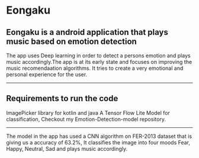 # Eongaku
Eongaku is a android application that plays music based on emotion detection
-------------------------------------------------------------------------------------------------------------

The app uses Deep learning in order to detect a persons 
emotion and plays music accordingly.The app is at its early 
state and focuses on improving the music recomendaation algorithms.
It tries to create a very emotional and personal experience for the user.

-------------------------------------------------------------------------------------------------------------
Requirements to run the code
------------------------------------------------------------------------------------------------------------
  ImagePicker library for kotlin and java
  A Tensor Flow Lite Model for classification, 
  Checkout my Emotion-Detection-model repository.
  
-------------------------------------------------------------------------------------------------------------

The model in the app has used a CNN algorithm on 
FER-2013 dataset that is giving us a accuracy of 63.2%,
It classifies the image into four moods Fear, Happy, Neutral, 
Sad and plays music accordingly.
